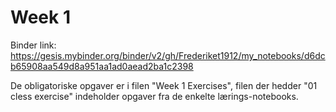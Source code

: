 # Week 1

Binder link: https://gesis.mybinder.org/binder/v2/gh/Frederiket1912/my_notebooks/d6dcb65908aa549d8a951aa1ad0aead2ba1c2398

De obligatoriske opgaver er i filen "Week 1 Exercises", filen der hedder "01 cless exercise" indeholder opgaver fra de enkelte lærings-notebooks.
